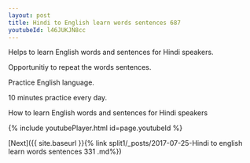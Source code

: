 ```yaml
---
layout: post
title: Hindi to English learn words sentences 687 
youtubeId: l46JUKJN8cc
---
```

 
 
Helps to learn English words and sentences for Hindi speakers.

Opportunitiy to repeat the words sentences. 

Practice English language. 
 
10 minutes practice every day. 
 
How to learn English words and sentences for Hindi speakers 
 
{% include youtubePlayer.html id=page.youtubeId %}
 
 
[Next]({{ site.baseurl }}{% link  split1/_posts/2017-07-25-Hindi to english learn words sentences 331 .md%})
 

